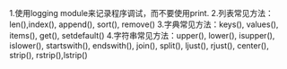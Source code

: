 1.使用logging module来记录程序调试，而不要使用print.
2.列表常见方法：len(),index(), append(), sort(), remove()
3.字典常见方法：keys(), values(), items(), get(), setdefault()
4.字符串常见方法：upper(), lower(), isupper(), islower(), startswith(), endswith(), join(), split(), ljust(), rjust(), center(), strip(), rstrip(),lstrip()